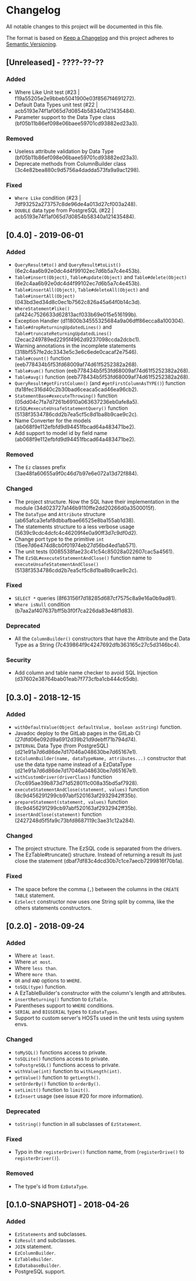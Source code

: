 # Changelog
All notable changes to this project will be documented in this file.

The format is based on [Keep a Changelog](http://keepachangelog.com/en/1.0.0/)
and this project adheres to [Semantic Versioning](http://semver.org/spec/v2.0.0.html).

## [Unreleased] - ????-??-??

### Added
- Where Like Unit test (#23 | f19a55205e2e9bbeb5041900e03f8567f4691272).  
- Default Data Types unit test (#22 | acb5193e74f1af065d7d0854b58340a121435484).  
- Parameter support  to the Data Type class (bf05b11b86ef098e06baee59701cd93882ed23a3).  

### Removed
- Useless attribute validation by Data Type (bf05b11b86ef098e06baee59701cd93882ed23a3).  
- Deprecate methods from ColumnBuilder class (3c4e82bea880c9d5756a4dadda573fa9a9ac1298).   

### Fixed
- `Where Like` condition (#23 | 7df93252a273757c8de96de4a013d27cf003a248).  
- `DOUBLE` data type from PostgreSQL (#22 | acb5193e74f1af065d7d0854b58340a121435484).  

## [0.4.0] - 2019-06-01

### Added
- `QueryResult#to()` and `QueryResult#toList()` (6e2c4aa6b92e0dc4d4f99102ec7d6b5a7c4e453b).  
- `Table#insert(Object)`, `Table#update(Object)` and `Table#delete(Object)` (6e2c4aa6b92e0dc4d4f99102ec7d6b5a7c4e453b).  
- `Table#insertAll(Object)`, `Table#deleteAll(Object)` and `Table#insertAll(Object)` (043bd3ed34d8c0ec1b7562c826a45a64f0b14c3d).  
- `WhereStatement#like()` (af424c7526633d62813acf033b69e015e516199b).  
- Exception Handler (d11800b34555325684a9a06dff86ecca8a100304).  
- `Table#dropReturningUpdatedLines()` and `Table#truncateReturningUpdatedLines()` (2ecac249789ed2295f4962d9237098ccda2dcbc1).  
- Warning annotations in the incomplete statements (318bf557fe2dc3343e5c3e6c6ede0cacaf2e7546).  
- `Table#count()` function (eeb778434b5f53fd68009af74d61f5252382a268).  
- `Table#sum()` function (eeb778434b5f53fd68009af74d61f5252382a268).  
- `Table#avg()` function (eeb778434b5f53fd68009af74d61f5252382a268).  
- `QueryResult#getFirstColumn()` (and `#getFirstColumnAsTYPE()`) function (fa18fec316d40c2b30bad6ceaca5cad46ea96cb2).  
- `StatementBase#executeThrowing()` function (05dd04c7fa7d7261b6910a063637236eb0afe8a5).  
- `EzSQL#executeUnsafeStatementQuery()` function (5138f3534786cdd2b7ea5cf5c8d1ba8b9cae9c2c).  
- Name Converter for the models (ab068f9e112efbfd9d94451fbcad64a483471be2).  
- Add support to model id by field name (ab068f9e112efbfd9d94451fbcad64a483471be2).  

### Removed
- The `Ez` classes prefix (3ae48fa60655a9f0c46d7b97e6e072a13d72f884).  

### Changed
- The project structure. Now the SQL have their implementation in the module (34d023727a146b9110ffe2dd20266d0a3500015f).  
- The `DataType` and `Attribute` structure (ab65afca3efaf8dbbafbae66525e8ba155ab1d38).  
- The statements structure to a less verbose usage (5639c9cdc4dcfc4c46209f4e0a90ff3d7c9df0d2).  
- Change port type to the primitive `int` (15ee7d6e474d8cb0f01974eb27d56bd4ed1ab571).  
- The unit tests (0085538fae23c41c54c85028a022607cac5a4561).  
- The `EzSQL#executeStatementAndClose()` function name to `executeUnsafeStatementAndClose()` (5138f3534786cdd2b7ea5cf5c8d1ba8b9cae9c2c).  

### Fixed
- `SELECT *` queries (8f63156f7d18285d687cf7575c8a9e16a0b9ad81).
- `Where isNull` condition (b7aa2af407637bff5b3f0f7ca226da83e48f1d83).  

### Deprecated
- All the `ColumnBuilder()` constructors that have the Attribute and the Data Type as a String (7c439864f9c4247692dfb363165c27c5d3146bc4).  

### Security
- Add column and table name checker to avoid SQL Injection (d37602e38764bab01eab7f773cfba1cb444c65db).  

## [0.3.0] - 2018-12-15

### Added
- `withDefaultValue(Object defaultValue, boolean asString)` function.
- Javadoc deploy to the GitLab pages in the GitLab CI (27dfd06e092d9a6912d39b21d9debff71b794d74).
- `INTERVAL` Data Type (from PostgreSQL) (d21e91a7d6d86de7d17046a048630be7d65167e1).
- `EzColumnBuilder(name, dataTypeName, attributes...)` constructor that use the data type name instead of a EzDataType (d21e91a7d6d86de7d17046a048630be7d65167e1).
- `withCustomDriver(driverClass)` function (7cc695ae39b873d71d528011c008a35bd5af7928).
- `executeStatementAndClose(statement, values)` function (8c9d456291299cb97abf520163af2932942ff35b).
- `prepareStatement(statement, values)` function (8c9d456291299cb97abf520163af2932942ff35b).
- `insertAndClose(statement)` function (2427248d5f5fa9c73bfd8687119c3ae31c12a284).

### Changed
- The project structure. The EzSQL code is separated from the drivers.
- The EzTable#truncate() structure. Instead of returning a result its just close the statement (dbaf7df83c4dcd30b7c1ce7aecb7299816f70b1a).

### Fixed
- The space before the comma (`,`) between the columns in the `CREATE TABLE` statement.
- `EzSelect` constructor now uses one String split by comma, like the others statements constructors.

## [0.2.0] - 2018-09-24

### Added
- Where `at least`.
- Where `at most`.
- Where `less than`.
- Where `more than`.
- `OR` and `AND` options to `WHERE`.
- `toSQL(type)` function.
- A EzTableBuilder's constructor with the column's length and attributes.
- `insertReturning()` function to `EzTable`.
- Parentheses support to `WHERE` conditions.
- `SERIAL` and `BIGSERIAL` types to `EzDataTypes`.
- Support to custom server's HOSTs used in the unit tests using system envs.

### Changed
- `toMySQL()` functions access to private. 
- `toSQLite()` functions access to private. 
- `toPostgreSQL()` functions access to private. 
- `withValue(int)` function to `withLength(int)`.
- `getValue()` function to `getLength()`.
- `setOrderBy()` function to `orderBy()`.
- `setLimit()` function to `limit()`.
- `EzInsert` usage (see issue #20 for more information).

### Deprecated
- `toString()` function in all subclasses of `EzStatement`.

### Fixed
- Typo in the `registerDriver()` function name, from (`registerDrive()` to `registerDriver()`).

### Removed
- The type's id from `EzDataType`.

## [0.1.0-SNAPSHOT] - 2018-04-26

### Added
- `EzStatements` and subclasses.
- `EzResult` and subclasses.
- `JOIN` statement.
- `EzColumnBuilder`.
- `EzTableBuilder`.
- `EzDatabaseBuilder`.
- PostgreSQL support.

